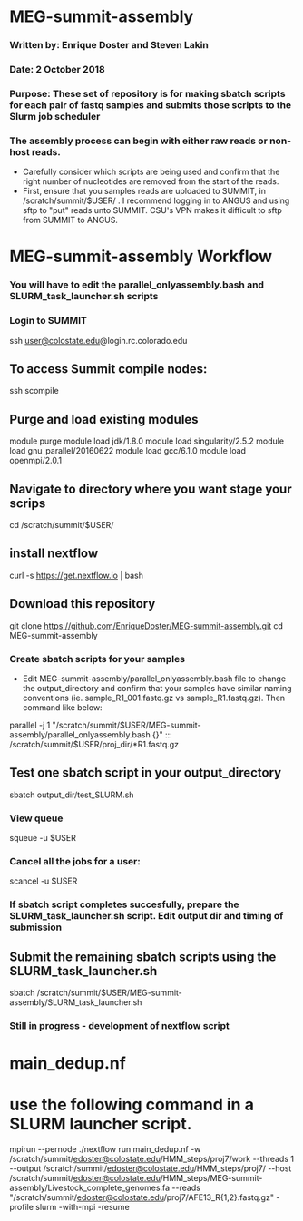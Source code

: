 # MEG-summit-assembly
### Written by:	 Enrique Doster and Steven Lakin
### Date:		     2 October 2018
### Purpose: 	   These set of repository is for making sbatch scripts for each pair of fastq samples and submits those scripts to the Slurm job scheduler

### The assembly process can begin with either raw reads or non-host reads.
- Carefully consider which scripts are being used and confirm that the right number of nucleotides are removed from the start of the reads. 
- First, ensure that you samples reads are uploaded to SUMMIT, in /scratch/summit/$USER/ . I recommend logging in to ANGUS and using sftp to "put" reads unto SUMMIT. CSU's VPN makes it difficult to sftp from SUMMIT to ANGUS.

# MEG-summit-assembly Workflow
### You will have to edit the parallel_onlyassembly.bash and SLURM_task_launcher.sh scripts
### Login to SUMMIT
ssh user@colostate.edu@login.rc.colorado.edu

## To access Summit compile nodes:
ssh scompile
## Purge and load existing modules
module purge
module load jdk/1.8.0
module load singularity/2.5.2
module load gnu_parallel/20160622
module load gcc/6.1.0
module load openmpi/2.0.1

## Navigate to directory where you want stage your scrips
cd /scratch/summit/$USER/
## install nextflow
curl -s https://get.nextflow.io | bash
## Download this repository
git clone https://github.com/EnriqueDoster/MEG-summit-assembly.git
cd MEG-summit-assembly

### Create sbatch scripts for your samples
- Edit MEG-summit-assembly/parallel_onlyassembly.bash file to change the output_directory and confirm that your samples have similar naming conventions (ie. sample_R1_001.fastq.gz vs sample_R1.fastq.gz). Then command like below:

parallel -j 1 "/scratch/summit/$USER/MEG-summit-assembly/parallel_onlyassembly.bash {}" ::: /scratch/summit/$USER/proj_dir/*R1.fastq.gz

## Test one sbatch script in your output_directory
sbatch output_dir/test_SLURM.sh
### View queue
squeue -u $USER
### Cancel all the jobs for a user:
scancel -u $USER
### If sbatch script completes succesfully, prepare the SLURM_task_launcher.sh script. Edit output dir and timing of submission

## Submit the remaining sbatch scripts using the SLURM_task_launcher.sh
sbatch /scratch/summit/$USER/MEG-summit-assembly/SLURM_task_launcher.sh



### Still in progress - development of nextflow script
# main_dedup.nf
# use the following command in a SLURM launcher script.
mpirun --pernode ./nextflow run main_dedup.nf -w /scratch/summit/edoster@colostate.edu/HMM_steps/proj7/work --threads 1 --output /scratch/summit/edoster@colostate.edu/HMM_steps/proj7/ --host /scratch/summit/edoster@colostate.edu/HMM_steps/MEG-summit-assembly/Livestock_complete_genomes.fa --reads "/scratch/summit/edoster@colostate.edu/proj7/AFE13_R{1,2}.fastq.gz" -profile slurm -with-mpi -resume
